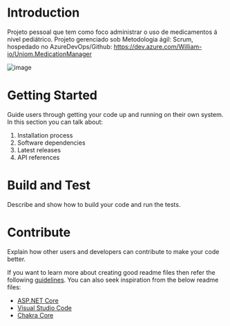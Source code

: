 # Introduction 
Projeto pessoal que tem como foco administrar o uso de medicamentos á nivel pediátrico. Projeto gerenciado sob Metodologia ágil: Scrum, hospedado no AzureDevOps/Github: https://dev.azure.com/William-io/Uniom.MedicationManager 

![image](https://user-images.githubusercontent.com/70063088/187934840-7b67db7b-feb3-4f2e-a465-573525ab0574.png)


# Getting Started
 Guide users through getting your code up and running on their own system. In this section you can talk about:
1.	Installation process
2.	Software dependencies
3.	Latest releases
4.	API references

# Build and Test
Describe and show how to build your code and run the tests. 

# Contribute
Explain how other users and developers can contribute to make your code better. 

If you want to learn more about creating good readme files then refer the following [guidelines](https://docs.microsoft.com/en-us/azure/devops/repos/git/create-a-readme?view=azure-devops). You can also seek inspiration from the below readme files:
- [ASP.NET Core](https://github.com/aspnet/Home)
- [Visual Studio Code](https://github.com/Microsoft/vscode)
- [Chakra Core](https://github.com/Microsoft/ChakraCore)
